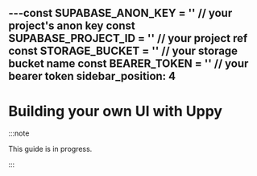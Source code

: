 ---const SUPABASE_ANON_KEY = '' // your project's anon key
const SUPABASE_PROJECT_ID = '' // your project ref
const STORAGE_BUCKET = '' // your storage bucket name
const BEARER_TOKEN = '' // your bearer token
sidebar_position: 4
---

# Building your own UI with Uppy

:::note

This guide is in progress.

:::
